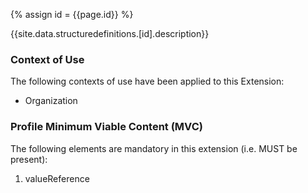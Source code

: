 
{% assign id = {{page.id}} %}

{{site.data.structuredefinitions.[id].description}}

### Context of Use ###
The following contexts of use have been applied to this Extension:

- Organization

### Profile Minimum Viable Content (MVC) ###

The following elements are mandatory in this extension (i.e. MUST be present):

1.	valueReference